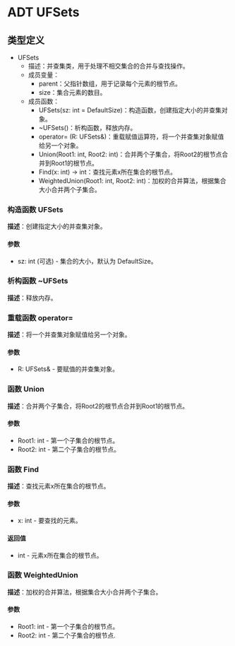 # ADT UFSets

## 类型定义
- UFSets
  - 描述：并查集类，用于处理不相交集合的合并与查找操作。
  - 成员变量：
    - parent：父指针数组，用于记录每个元素的根节点。
    - size：集合元素的数目。
  - 成员函数：
    - UFSets(sz: int = DefaultSize)：构造函数，创建指定大小的并查集对象。
    - ~UFSets()：析构函数，释放内存。
    - operator= (R: UFSets&)：重载赋值运算符，将一个并查集对象赋值给另一个对象。
    - Union(Root1: int, Root2: int)：合并两个子集合，将Root2的根节点合并到Root1的根节点。
    - Find(x: int) -> int：查找元素x所在集合的根节点。
    - WeightedUnion(Root1: int, Root2: int)：加权的合并算法，根据集合大小合并两个子集合。

### 构造函数 UFSets

**描述**：创建指定大小的并查集对象。

#### 参数

- sz: int (可选) - 集合的大小，默认为 DefaultSize。

### 析构函数 ~UFSets

**描述**：释放内存。

### 重载函数 operator=

**描述**：将一个并查集对象赋值给另一个对象。

#### 参数

- R: UFSets& - 要赋值的并查集对象。

### 函数 Union

**描述**：合并两个子集合，将Root2的根节点合并到Root1的根节点。

#### 参数

- Root1: int - 第一个子集合的根节点。
- Root2: int - 第二个子集合的根节点。

### 函数 Find

**描述**：查找元素x所在集合的根节点。

#### 参数

- x: int - 要查找的元素。

#### 返回值

- int - 元素x所在集合的根节点。

### 函数 WeightedUnion

**描述**：加权的合并算法，根据集合大小合并两个子集合。

#### 参数

- Root1: int - 第一个子集合的根节点。
- Root2: int - 第二个子集合的根节点.

